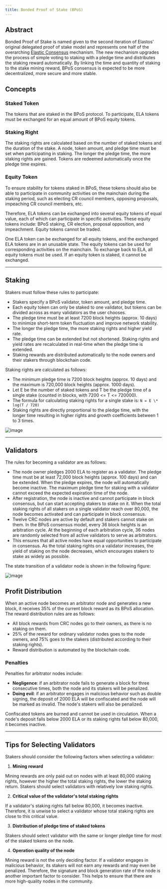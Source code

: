 ```yaml
---
title: Bonded Proof of Stake (BPoS)
---
```


## Abstract

Bonded Proof of Stake is named given to the second iteration of Elastos' original delegated proof of stake model and represents one half of the overarching [Elastic Consensus](/learn/mainchain/intro/#elastic-consensus) mechanism. The new mechanism upgrades the process of simple voting to staking with a pledge time and distributes the staking reward automatically. By linking the time and quantity of staking to the stake mining reward, BPoS consensus is expected to be more decentralized, more secure and more stable.

## Concepts

### Staked Token

The tokens that are staked in the BPoS protocol. To participate, ELA tokens must be exchanged for an equal amount of BPoS equity tokens.

### Staking Right

The staking rights are calculated based on the number of staked tokens and the duration of the stake. A node, token amount, and pledge time must be set when participating in staking. The longer the pledge time, the more staking rights are gained. Tokens are redeemed automatically once the pledge time expires.

### Equity Token

To ensure stability for tokens staked in BPoS, these tokens should also be able to participate in community activities on the mainchain during the staking period, such as electing CR council members, opposing proposals, impeaching CR council members, etc.

Therefore, ELA tokens can be exchanged into several equity tokens of equal value, each of which can participate in specific activities. These equity tokens include: BPoS staking, CR election, proposal opposition, and impeachment. Equity tokens cannot be traded.

One ELA token can be exchanged for all equity tokens, and the exchanged ELA tokens are in an unusable state. The equity tokens can be used for corresponding activities on the mainchain. To exchange back to ELA, all equity tokens must be used. If an equity token is staked, it cannot be exchanged.

---

## Staking

Stakers must follow these rules to participate:

- Stakers specify a BPoS validator, token amount, and pledge time.
- Each equity token can only be staked to one validator, but tokens can be divided across as many validators as the user chooses.
- The pledge time must be at least 7200 block heights (approx. 10 days) to minimize short-term token fluctuation and improve network stability.
- The longer the pledge time, the more staking rights and higher yield rate.
- The pledge time can be extended but not shortened. Staking rights and yield rates are recalculated in real-time when the pledge time is extended.
- Staking rewards are distributed automatically to the node owners and their stakers through blockchain code.

Staking rights are calculated as follows:

- The minimum pledge time is 7200 block heights (approx. 10 days) and the maximum is 720,000 block heights (approx. 1000 days).
- Let E be the number of staked tokens and T be the pledge time of a single stake (counted in blocks, with 7200 <= T <= 720000).
- The formula for calculating staking rights for a single stake is: `N = E \* log(T / 720)`
- Staking rights are directly proportional to the pledge time, with the longer time resulting in higher rights and growth coefficients between 1 to 3 times.

![image](/docs/assets/learn/bpos-1.png)

---

## Validators

The rules for becoming a validator are as follows:

- The node owner pledges 2000 ELA to register as a validator. The pledge time must be at least 72,000 block heights (approx. 100 days) and can be extended. When the pledge expires, the node will automatically become inactive. The maximum pledge time for staking with a validator cannot exceed the expected expiration time of the node.
- After registration, the node is inactive and cannot participate in block consensus, but can start accepting stakers to stake on it. When the total staking rights of all stakers on a single validator reach over 80,000, the node becomes activated and can participate in block consensus.
- Twelve CRC nodes are active by default and stakers cannot stake on them. In the BPoS consensus model, every 36 block heights is an arbitration cycle. At the beginning of each arbitration cycle, 36 nodes are randomly selected from all active validators to serve as arbitrators.
- This ensures that all active nodes have equal opportunities to participate in consensus. As the total staking rights on a validator increases, the yield of staking on the node decreases, which encourages stakers to stake as widely as possible.

The state transition of a validator node is shown in the following figure:

![image](/docs/assets/learn/bpos-2.png)

## Profit Distribution

When an active node becomes an arbitrator node and generates a new block, it receives 35% of the current block reward as its BPoS allocation. The reward distribution rules are as follows:

- All block rewards from CRC nodes go to their owners, as there is no staking on them.
- 25% of the reward for ordinary validator nodes goes to the node owners, and 75% goes to the stakers (distributed according to their staking rights).
- Reward distribution is automated by the blockchain code.

### Penalties

Penalties for arbitrator nodes include:

- **Negligence**: if an arbitrator node fails to generate a block for three consecutive times, both the node and its stakers will be penalized.
- **Doing evil**: if an arbitrator engages in malicious behavior such as double signing, the deposit of 2000 ELA will be confiscated and the node will be marked as invalid. The node's stakers will also be penalized.

Confiscated tokens are burned and cannot be used in circulation. When a node's deposit falls below 2000 ELA or its staking rights fall below 80,000, it becomes inactive.

---

## Tips for Selecting Validators

Stakers should consider the following factors when selecting a validator:

1. **Mining reward**

Mining rewards are only paid out on nodes with at least 80,000 staking rights, however the higher the total staking rights, the lower the staking return. Stakers should select validators with relatively low staking rights.

2. **Critical value of the validator's total staking rights**

If a validator's staking rights fall below 80,000, it becomes inactive. Therefore, it is unwise to select a validator whose total staking rights are close to this critical value.

3. **Distribution of pledge time of staked tokens**

Stakers should select validator with the same or longer pledge time for most of the staked tokens on the node.

4. **Operation quality of the node**

Mining reward is not the only deciding factor. If a validator engages in malicious behavior, its stakers will not earn any rewards and may even be penalized. Therefore, the signature and block generation rate of the node is another important factor to consider. This helps to ensure that there are more high-quality nodes in the community.
